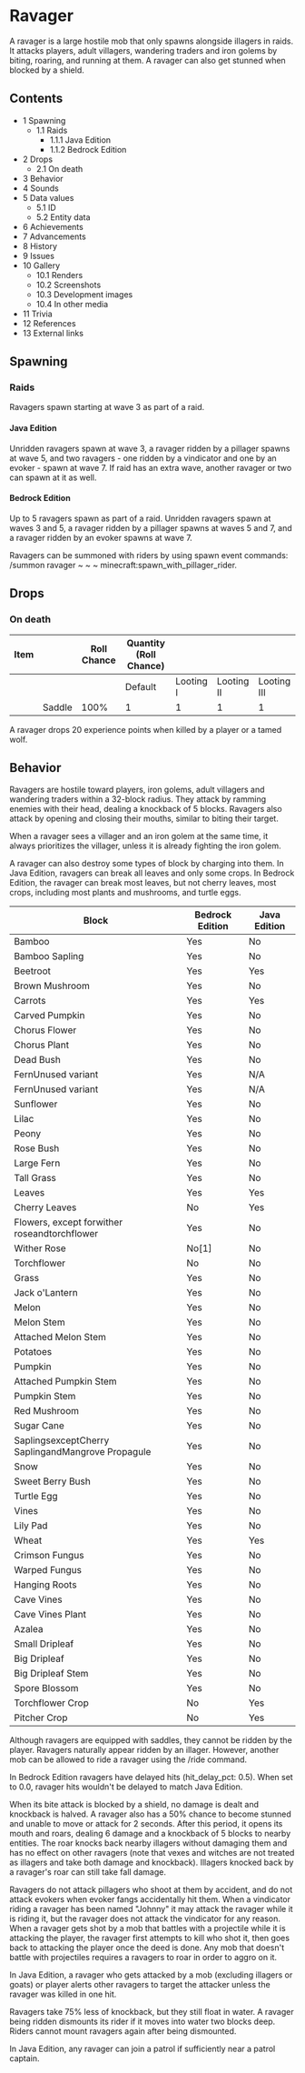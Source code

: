 # Ravager
A ravager is a large hostile mob that only spawns alongside illagers in raids. It attacks players, adult villagers, wandering traders and iron golems by biting, roaring, and running at them. A ravager can also get stunned when blocked by a shield.

## Contents
- 1 Spawning
	- 1.1 Raids
		- 1.1.1 Java Edition
		- 1.1.2 Bedrock Edition
- 2 Drops
	- 2.1 On death
- 3 Behavior
- 4 Sounds
- 5 Data values
	- 5.1 ID
	- 5.2 Entity data
- 6 Achievements
- 7 Advancements
- 8 History
- 9 Issues
- 10 Gallery
	- 10.1 Renders
	- 10.2 Screenshots
	- 10.3 Development images
	- 10.4 In other media
- 11 Trivia
- 12 References
- 13 External links

## Spawning
### Raids
Ravagers spawn starting at wave 3 as part of a raid.

#### Java Edition
Unridden ravagers spawn at wave 3, a ravager ridden by a pillager spawns at wave 5, and two ravagers - one ridden by a vindicator and one by an evoker - spawn at wave 7. If raid has an extra wave, another ravager or two can spawn at it as well.

#### Bedrock Edition
Up to 5 ravagers spawn as part of a raid. Unridden ravagers spawn at waves 3 and 5, a ravager ridden by a pillager spawns at waves 5 and 7, and a ravager ridden by an evoker spawns at wave 7.

Ravagers can be summoned with riders by using spawn event commands:  /summon ravager ~ ~ ~ minecraft:spawn_with_pillager_rider.

## Drops
### On death
| Item |        | Roll Chance | Quantity (Roll Chance) |           |            |             |
|------|--------|-------------|------------------------|-----------|------------|-------------|
|      |        |             | Default                | Looting I | Looting II | Looting III |
|      | Saddle | 100%        | 1                      | 1         | 1          | 1           |

A ravager drops 20 experience points when killed by a player or a tamed wolf.

## Behavior
Ravagers are hostile toward players, iron golems, adult villagers and wandering traders within a 32-block radius. They attack by ramming enemies with their head, dealing a knockback of 5 blocks. Ravagers also attack by opening and closing their mouths, similar to biting their target.

When a ravager sees a villager and an iron golem at the same time, it always prioritizes the villager, unless it is already fighting the iron golem.

A ravager can also destroy some types of block by charging into them. In Java Edition, ravagers can break all leaves and only some crops. In Bedrock Edition, the ravager can break most leaves, but not cherry leaves, most crops, including most plants and mushrooms, and turtle eggs.

| Block                                             | Bedrock Edition | Java Edition |
|---------------------------------------------------|-----------------|--------------|
| Bamboo                                            | Yes             | No           |
| Bamboo Sapling                                    | Yes             | No           |
| Beetroot                                          | Yes             | Yes          |
| Brown Mushroom                                    | Yes             | No           |
| Carrots                                           | Yes             | Yes          |
| Carved Pumpkin                                    | Yes             | No           |
| Chorus Flower                                     | Yes             | No           |
| Chorus Plant                                      | Yes             | No           |
| Dead Bush                                         | Yes             | No           |
| FernUnused variant                                | Yes             | N/A          |
| FernUnused variant                                | Yes             | N/A          |
| Sunflower                                         | Yes             | No           |
| Lilac                                             | Yes             | No           |
| Peony                                             | Yes             | No           |
| Rose Bush                                         | Yes             | No           |
| Large Fern                                        | Yes             | No           |
| Tall Grass                                        | Yes             | No           |
| Leaves                                            | Yes             | Yes          |
| Cherry Leaves                                     | No              | Yes          |
| Flowers, except forwither roseandtorchflower      | Yes             | No           |
| Wither Rose                                       | No[1]           | No           |
| Torchflower                                       | No              | No           |
| Grass                                             | Yes             | No           |
| Jack o'Lantern                                    | Yes             | No           |
| Melon                                             | Yes             | No           |
| Melon Stem                                        | Yes             | No           |
| Attached Melon Stem                               | Yes             | No           |
| Potatoes                                          | Yes             | No           |
| Pumpkin                                           | Yes             | No           |
| Attached Pumpkin Stem                             | Yes             | No           |
| Pumpkin Stem                                      | Yes             | No           |
| Red Mushroom                                      | Yes             | No           |
| Sugar Cane                                        | Yes             | No           |
| SaplingsexceptCherry SaplingandMangrove Propagule | Yes             | No           |
| Snow                                              | Yes             | No           |
| Sweet Berry Bush                                  | Yes             | No           |
| Turtle Egg                                        | Yes             | No           |
| Vines                                             | Yes             | No           |
| Lily Pad                                          | Yes             | No           |
| Wheat                                             | Yes             | Yes          |
| Crimson Fungus                                    | Yes             | No           |
| Warped Fungus                                     | Yes             | No           |
| Hanging Roots                                     | Yes             | No           |
| Cave Vines                                        | Yes             | No           |
| Cave Vines Plant                                  | Yes             | No           |
| Azalea                                            | Yes             | No           |
| Small Dripleaf                                    | Yes             | No           |
| Big Dripleaf                                      | Yes             | No           |
| Big Dripleaf Stem                                 | Yes             | No           |
| Spore Blossom                                     | Yes             | No           |
| Torchflower Crop                                  | No              | Yes          |
| Pitcher Crop                                      | No              | Yes          |


Although ravagers are equipped with saddles, they cannot be ridden by the player. Ravagers naturally appear ridden by an illager. However, another mob can be allowed to ride a ravager using the /ride command.

In Bedrock Edition ravagers have delayed hits (hit_delay_pct: 0.5). When set to 0.0, ravager hits wouldn't be delayed to match Java Edition.

When its bite attack is blocked by a shield, no damage is dealt and knockback is halved. A ravager also has a 50% chance to become stunned and unable to move or attack for 2 seconds. After this period, it opens its mouth and roars, dealing 6 damage and a knockback of 5 blocks to nearby entities. The roar knocks back nearby illagers without damaging them and has no effect on other ravagers (note that vexes and witches are not treated as illagers and take both damage and knockback). Illagers knocked back by a ravager's roar can still take fall damage.

Ravagers do not attack pillagers who shoot at them by accident, and do not attack evokers when evoker fangs accidentally hit them. When a vindicator riding a ravager has been named "Johnny" it may attack the ravager while it is riding it, but the ravager does not attack the vindicator for any reason. When a ravager gets shot by a mob that battles with a projectile while it is attacking the player, the ravager first attempts to kill who shot it, then goes back to attacking the player once the deed is done. Any mob that doesn't battle with projectiles requires a ravagers to roar in order to aggro on it. 

In Java Edition, a ravager who gets attacked by a mob (excluding illagers or goats) or player alerts other ravagers to target the attacker unless the ravager was killed in one hit. 

Ravagers take 75% less of knockback, but they still float in water. A ravager being ridden dismounts its rider if it moves into water two blocks deep. Riders cannot mount ravagers again after being dismounted.

In Java Edition, any ravager can join a patrol if sufficiently near a patrol captain.

